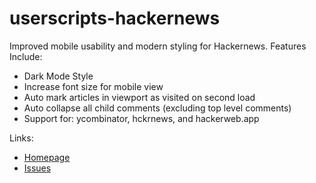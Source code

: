 # userscripts-hackernews

Improved mobile usability and modern styling for Hackernews.
Features Include:
* Dark Mode Style
* Increase font size for mobile view
* Auto mark articles in viewport as visited on second load
* Auto collapse all child comments (excluding top level comments)
* Support for: ycombinator, hckrnews, and hackerweb.app

Links:
* [Homepage](https://greasyfork.org/en/scripts/449198-hackernews-modern)
* [Issues](https://github.com/sagiegurari/userscripts-hackernews/issues)
